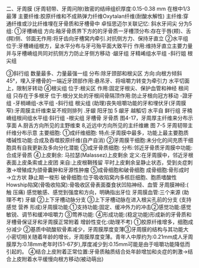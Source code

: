 二、牙周膜 (牙周韧带、牙周问隙)致密的结缔组织厚度:0.15-0.38 mm
在根中1/3最薄
主要纤维:胶原纤维和不成熟弹力纤维Oxytalan纤维(耐酸水解性)
主纤维:穿通纤维或沙比纤维埋在牙骨质和牙槽骨中
卓恒思迈尔关联记忆: 斜水牙间尖
分为5组:
①牙槽嵴组
方向:釉牙骨质界下方的的牙骨质一牙槽顶分布:存在于唇(颊)、舌(腭)侧、邻面无作用:将牙齿向牙槽窝内牵引.对抗侧方力、保持牙直立
②水平组
位于:牙槽嵴组根方，呈水平分布与牙弓殆平面大致平行
作用:维持牙直立主要力量并与牙槽嵴组共同对抗侧方力防止牙侧方移动
·龈牙组
牙精崤组水平组
-斜行姐
根尖组

③斜行组
数量最多、力量最强一组
分布:除牙颈部和根尖区
方向:向根方倾斜45°，埋入牙槽骨的一端近牙颈部作用:悬吊牙、将咀嚼力转变为牵引力
水平切面上，限制牙转动
④根尖组
位于:根尖区
作用:固定牙根尖、保护血管和神经
根间组
只存在于多根牙
位于:根分叉处的牙根间骨隔顶作用:防止牙根向冠方移动
-證牙组
-牙梢嵴组-水平组
-斜行组
根尖组
(助理)丧失咀嚼功能的牙和埋伏牙(牙周膜窄):牙周膜主纤维束呈不规则排列
.牙龈
阳牙加
5
龈牙
越觚切
水平自
鲜行组
牙楠嵴组根间组水平组·斜行组
-根尖组
牙槽骨
牙骨质
图4-17，牙周厚主纤维来分布示享面
A.厨舌方向所见的主野维束 8,近远中方向所见的主纤维嫩
图 7-5 牙周韧带主纤维分布示意
主要细胞:
①成纤维细胞:
特点:牙周膜中最多，功能上最主要胞质嗜碱性功能:合成及吞噬胶原纤维(自产自消)
②牙周膜干细胞:未分化的间充质干细胞具有自我更新及多向分化潜能
③成牙骨质细胞:
分布:邻近牙骨质牙周膜中功能:合成牙骨质
④上皮剩余: 马拉瑟(Malassez)上皮剩余
定义:在牙周膜中，邻近牙根表面上皮条索或上皮团
来自:上皮根鞘残留
平时上皮剩余呈静止状态，受到炎症刺激→增殖成为颌骨囊肿和牙源性肿瘤
➄成骨细胞和破骨细胞
成骨细胞:骨形成时→立方状 静止期一梭形
破骨细胞:位于吸收陷窝内多核巨细胞、胞质嗜酸性Howship陷窝(骨吸收陷窝):骨吸收区骨表面蚕食状凹陷神经、血管
牙周膜神经:( 触 压痛)
感觉敏感、感觉到强度和方向，明确指出牙位
牙周膜血管:三个来源
(助理不考)
牙龈
②上下牙槽动脉分支
③上下牙槽动脉在进入根尖孔前的分支
(支持 感觉 营养 形成)牙周膜功能:①支持功能:固定、缓冲外力的冲击②感觉功能:感觉敏锐、调节和缓冲咀嚼力
➂莺养功能:
④形成功能:(稳定功能)形成新的牙骨质和牙槽骨保证牙和牙周膜正常附着
增龄性变化:(助理不考)
①胶原纤维增多，细胞成分减少
②基质中硫酸软骨素减少，牙周膜厚度变薄③牙周膜的结构与其功能大小密切相关随着年龄的增长，牙周膜厚度变薄。青年人中厚约为:0.21mm成人牙周膜厚为:0.18mm老年时(51-67岁),厚度减少到:0.15mm可能是由于咀嚼功能降低而引起的。
④结合上皮附着正常位置:牙骨质釉质结合处年龄增加和炎症的刺激→结合上皮附着水平缓慢向根方移动(被动萌出)
